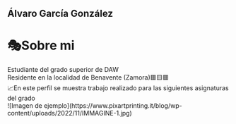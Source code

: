 ## Álvaro García González
<h1>🎭Sobre mi</h1>
Estudiante del grado superior de DAW<br>
Residente en la localidad de Benavente (Zamora)🟥🟨🟥<br>
📈En este perfil se muestra trabajo realizado para las siguientes asignaturas del grado<br>
![Imagen de ejemplo](https://www.pixartprinting.it/blog/wp-content/uploads/2022/11/IMMAGINE-1.jpg)

